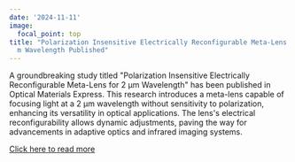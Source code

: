 ```yaml
---
date: '2024-11-11'
image:
  focal_point: top
title: "Polarization Insensitive Electrically Reconfigurable Meta-Lens for 2 \u03BC\
  m Wavelength Published"
---
```


A groundbreaking study titled "Polarization Insensitive Electrically Reconfigurable Meta-Lens for 2 μm Wavelength" has been published in Optical Materials Express. This research introduces a meta-lens capable of focusing light at a 2 μm wavelength without sensitivity to polarization, enhancing its versatility in optical applications. The lens's electrical reconfigurability allows dynamic adjustments, paving the way for advancements in adaptive optics and infrared imaging systems.

[Click here to read more](https://doi.org/10.1364/OME.540435)

<!--more-->
